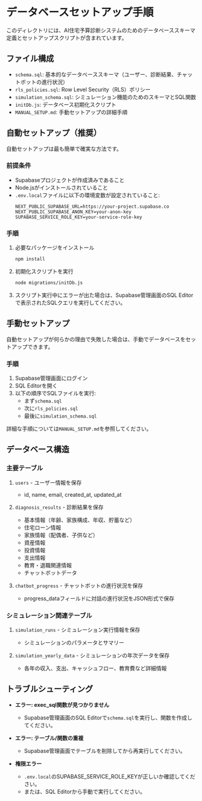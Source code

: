 # データベースセットアップ手順

このディレクトリには、AI住宅予算診断システムのためのデータベーススキーマ定義とセットアップスクリプトが含まれています。

## ファイル構成

- `schema.sql`: 基本的なデータベーススキーマ（ユーザー、診断結果、チャットボットの進行状況）
- `rls_policies.sql`: Row Level Security（RLS）ポリシー
- `simulation_schema.sql`: シミュレーション機能のためのスキーマとSQL関数
- `initDb.js`: データベース初期化スクリプト
- `MANUAL_SETUP.md`: 手動セットアップの詳細手順

## 自動セットアップ（推奨）

自動セットアップは最も簡単で確実な方法です。

### 前提条件

- Supabaseプロジェクトが作成済みであること
- Node.jsがインストールされていること
- `.env.local`ファイルに以下の環境変数が設定されていること:
  ```
  NEXT_PUBLIC_SUPABASE_URL=https://your-project.supabase.co
  NEXT_PUBLIC_SUPABASE_ANON_KEY=your-anon-key
  SUPABASE_SERVICE_ROLE_KEY=your-service-role-key
  ```

### 手順

1. 必要なパッケージをインストール
   ```bash
   npm install
   ```

2. 初期化スクリプトを実行
   ```bash
   node migrations/initDb.js
   ```

3. スクリプト実行中にエラーが出た場合は、Supabase管理画面のSQL Editorで表示されたSQLクエリを実行してください。

## 手動セットアップ

自動セットアップが何らかの理由で失敗した場合は、手動でデータベースをセットアップできます。

### 手順

1. Supabase管理画面にログイン
2. SQL Editorを開く
3. 以下の順序でSQLファイルを実行:
   - まず`schema.sql`
   - 次に`rls_policies.sql`
   - 最後に`simulation_schema.sql`

詳細な手順については`MANUAL_SETUP.md`を参照してください。

## データベース構造

### 主要テーブル

1. `users` - ユーザー情報を保存
   - id, name, email, created_at, updated_at

2. `diagnosis_results` - 診断結果を保存
   - 基本情報（年齢、家族構成、年収、貯蓄など）
   - 住宅ローン情報
   - 家族情報（配偶者、子供など）
   - 資産情報
   - 投資情報
   - 支出情報
   - 教育・退職関連情報
   - チャットボットデータ

3. `chatbot_progress` - チャットボットの進行状況を保存
   - progress_dataフィールドに対話の進行状況をJSON形式で保存

### シミュレーション関連テーブル

1. `simulation_runs` - シミュレーション実行情報を保存
   - シミュレーションのパラメータとサマリー

2. `simulation_yearly_data` - シミュレーションの年次データを保存
   - 各年の収入、支出、キャッシュフロー、教育費など詳細情報

## トラブルシューティング

- **エラー: exec_sql関数が見つかりません**
  - Supabase管理画面のSQL Editorで`schema.sql`を実行し、関数を作成してください。

- **エラー: テーブル/関数の重複**
  - Supabase管理画面でテーブルを削除してから再実行してください。

- **権限エラー**
  - `.env.local`のSUPABASE_SERVICE_ROLE_KEYが正しいか確認してください。
  - または、SQL Editorから手動で実行してください。 